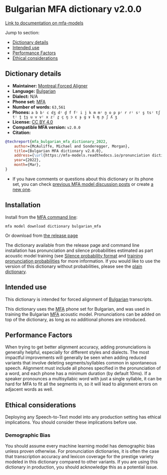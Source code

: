 
# Bulgarian MFA dictionary v2.0.0

[Link to documentation on mfa-models](https://mfa-models.readthedocs.io/en/main/dictionary/bulgarian_mfa.html)

Jump to section:

- [Dictionary details](#dictionary-details)
- [Intended use](#intended-use)
- [Performance Factors](#performance-factors)
- [Ethical considerations](#ethical-considerations)

## Dictionary details

- **Maintainer:** [Montreal Forced Aligner](https://montreal-forced-aligner.readthedocs.io/)
- **Language:** [Bulgarian](https://en.wikipedia.org/wiki/Bulgarian_language)
- **Dialect:** N/A
- **Phone set:** [MFA](https://mfa-models.readthedocs.io/en/refactor/mfa_phone_set.html#bulgarian)
- **Number of words:** `63,561`
- **Phones:** `a b bʲ c dʒ dʲ d̪ f fʲ i j k m mʲ n̪ o p pʲ r rʲ sʲ s̪ tsʲ tʃ tʲ t̪ t̪s̪ u v vʲ x zʲ z̪ ç ŋ ɔ ɛ ɟ ɡ ɤ ɫ ɱ ɲ ʃ ʎ ʒ`
- **License:** [CC BY 4.0](https://github.com/MontrealCorpusTools/mfa-models/tree/main/dictionary/bulgarian/mfa/v2.0.0/LICENSE)
- **Compatible MFA version:** `v2.0.0`
- **Citation:**

```bibtex
@techreport{mfa_bulgarian_mfa_dictionary_2022,
	author={McAuliffe, Michael and Sonderegger, Morgan},
	title={Bulgarian MFA dictionary v2.0.0},
	address={\url{https://mfa-models.readthedocs.io/pronunciation dictionary/Bulgarian/Bulgarian MFA dictionary v2_0_0.html}},
	year={2022},
	month={Mar},
}
```

- If you have comments or questions about this dictionary or its phone set, you can check [previous MFA model discussion posts](https://github.com/MontrealCorpusTools/mfa-models/discussions?discussions_q=Bulgarian+MFA+dictionary+v2.0.0) or create [a new one](https://github.com/MontrealCorpusTools/mfa-models/discussions/new).

## Installation

Install from the [MFA command line](https://montreal-forced-aligner.readthedocs.io/en/latest/user_guide/models/index.html):

```
mfa model download dictionary bulgarian_mfa
```

Or download from [the release page](https://github.com/MontrealCorpusTools/mfa-models/releases/tag/dictionary-bulgarian_mfa-v2.0.0)

The dictionary available from the release page and command line installation has pronunciation and silence probabilities estimated as part acoustic model training (see [Silence probability format](https://montreal-forced-aligner.readthedocs.io/en/latest/user_guide/dictionary.html#silence-probabilities) and [training pronunciation probabilities](https://montreal-forced-aligner.readthedocs.io/en/latest/user_guide/workflows/training_dictionary.html) for more information.  If you would like to use the version of this dictionary without probabilities, please see the [plain dictionary](https://raw.githubusercontent.com/MontrealCorpusTools/mfa-models/main/dictionary/bulgarian/mfa/bulgarian_mfa.dict).

## Intended use

This dictionary is intended for forced alignment of [Bulgarian](https://en.wikipedia.org/wiki/Bulgarian_language) transcripts.

This dictionary uses the [MFA](https://mfa-models.readthedocs.io/en/refactor/mfa_phone_set.html#bulgarian) phone set for Bulgarian, and was used in training the Bulgarian [MFA](https://mfa-models.readthedocs.io/en/refactor/mfa_phone_set.html#bulgarian) acoustic model. Pronunciations can be added on top of the dictionary, as long as no additional phones are introduced.

## Performance Factors

When trying to get better alignment accuracy, adding pronunciations is generally helpful, especially for different styles and dialects. The most impactful improvements will generally be seen when adding reduced variants that involve deleting segments/syllables common in spontaneous speech.  Alignment must include all phones specified in the pronunciation of a word, and each phone has a minimum duration (by default 10ms). If a speaker pronounces a multisyllabic word with just a single syllable, it can be hard for MFA to fit all the segments in, so it will lead to alignment errors on adjacent words as well.

## Ethical considerations

Deploying any Speech-to-Text model into any production setting has ethical implications. You should consider these implications before use.

### Demographic Bias

You should assume every machine learning model has demographic bias unless proven otherwise. For pronunciation dictionaries, it is often the case that transcription accuracy and lexicon coverage for the prestige variety modeled in this dictionary compared to other variants. If you are using this dictionary in production, you should acknowledge this as a potential issue.
